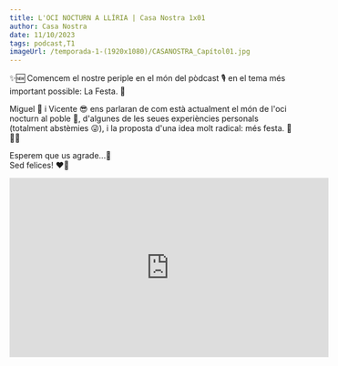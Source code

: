 ```yaml
---
title: L'OCI NOCTURN A LLÍRIA | Casa Nostra 1x01
author: Casa Nostra
date: 11/10/2023
tags: podcast,T1
imageUrl: /temporada-1-(1920x1080)/CASANOSTRA_Capítol01.jpg
---
```


<p>✨🆕 Comencem el nostre periple en el món del pòdcast 🎙️ en el tema més important possible: La Festa. 💃</p> <p>Miguel 🥸 i Vicente 😎 ens parlaran de com està actualment el món de l&#39;oci nocturn al poble 🌃, d&#39;algunes de les seues experiències personals (totalment abstèmies 😜), i la proposta d&#39;una idea molt radical: més festa. 🥳🎉🎊</p> <p>Esperem que us agrade...🥹
<br>Sed felices! ❤️🫶</p>

<iframe width="560" height="315" src="https://www.youtube.com/embed/GXopJbqgNrE?si=2qj2KotwUx_eRQq4" title="YouTube video player" frameborder="0" allow="accelerometer; autoplay; clipboard-write; encrypted-media; gyroscope; picture-in-picture; web-share" referrerpolicy="strict-origin-when-cross-origin" allowfullscreen></iframe>
